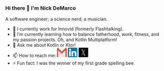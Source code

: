 ### Hi there 👋 I'm Nick DeMarco

A software engineer; a science nerd; a musician. 

- 🔭 I currently work for Innovid (formerly Flashtalking).
- 🌱 I’m currently learning how to balance fatherhood, work, fitness, and my passion projects. Oh, and Kotlin Multiplatform!
- 💬 Ask me about Kotlin or Ktor!
- 📫 How to reach me: <a href="ndemco@gmail.com"><img src="gmail.png" width="30" height="30"></a> <a href="https://www.linkedin.com/in/ndemco/"><img src="linkedin.png" width="30" height="30"></a> <a href="https://twitter.com/nick_of_marco"><img src="x.png" width="30" height="30"></a>
- ⚡ Fun fact: I was the winner of my first grade spelling bee.
